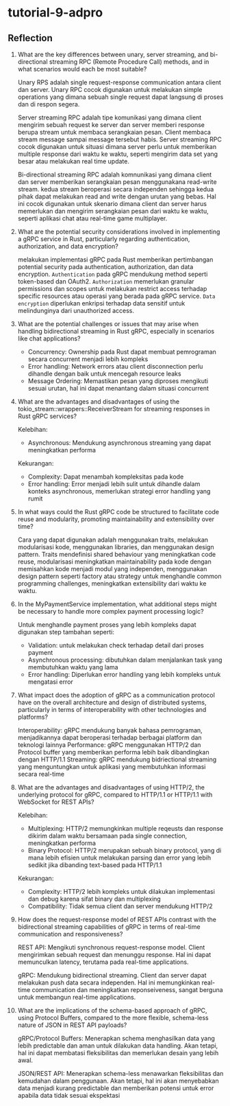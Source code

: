 # tutorial-9-adpro

## Reflection

1. What are the key differences between unary, server streaming, and bi-directional streaming RPC (Remote Procedure Call) methods, and in what scenarios would each be most suitable?

    Unary RPS adalah single request-response communication antara client dan server. Unary RPC cocok digunakan untuk melakukan simple operations yang dimana sebuah single request dapat langsung di proses dan di respon segera.

    Server streaming RPC adalah tipe komunikasi yang dimana client mengirim sebuah request ke server dan server memberi response berupa stream untuk membaca serangkaian pesan. Client membaca stream message sampai message tersebut habis. Server streaming RPC cocok digunakan untuk situasi dimana server perlu untuk memberikan multiple response dari waktu ke waktu, seperti mengirim data set yang besar atau melakukan real time update.

    Bi-directional streaming RPC adalah komnunikasi yang dimana client dan server memberikan serangkaian pesan menggunakana read-write stream. kedua stream beroperasi secara independen sehingga kedua pihak dapat melakukan read and write dengan urutan yang bebas. Hal ini cocok digunakan untuk skenario dimana client dan server harus memerlukan dan mengirim serangkaian pesan dari waktu ke waktu, seperti aplikasi chat atau real-time game multiplayer.

2. What are the potential security considerations involved in implementing a gRPC service in Rust, particularly regarding authentication, authorization, and data encryption?

    melakukan implementasi gRPC pada Rust memberikan pertimbangan potential security pada authentication, authorization, dan data encryption. `Authentication` pada gRPC mendukung method seperti token-based dan OAuth2. `Authorization` memerlukan granular permissions dan scopes untuk melakukan restrict access terhadap specific resources atau operasi yang berada pada gRPC service. `Data encryption` diperlukan enkripsi terhadap data sensitif untuk melindunginya dari unauthorized access.

3. What are the potential challenges or issues that may arise when handling bidirectional streaming in Rust gRPC, especially in scenarios like chat applications?

   - Concurrency: Ownership pada Rust dapat membuat pemrograman secara concurrent menjadi lebih kompleks
   - Error handling: Network errors atau client disconnection perlu dihandle dengan baik untuk mencegah resource leaks
   - Message Ordering: Memastikan pesan yang diproses mengikuti sesuai urutan, hal ini dapat menantang dalam situasi concurrent

4. What are the advantages and disadvantages of using the tokio_stream::wrappers::ReceiverStream for streaming responses in Rust gRPC services?

    Kelebihan:
    - Asynchronous: Mendukung asynchronous streaming yang dapat meningkatkan performa

    Kekurangan:
    - Complexity: Dapat menambah kompleksitas pada kode
    - Error handling: Error menjadi lebih sulit untuk dihandle dalam konteks asynchronous, memerlukan strategi error handling yang rumit

5. In what ways could the Rust gRPC code be structured to facilitate code reuse and modularity, promoting maintainability and extensibility over time?

    Cara yang dapat digunakan adalah menggunakan traits, melakukan modularisasi kode, menggunakan libraries, dan menggunakan design pattern. Traits mendefinisi shared behaviour yang meningkatkan code reuse, modularisasi meningkatkan maintainability pada kode dengan memisahkan kode menjadi modul yang independen, menggunakan design pattern seperti factory atau strategy untuk menghandle common programming challenges, meningkatkan extensibility dari waktu ke waktu.

6. In the MyPaymentService implementation, what additional steps might be necessary to handle more complex payment processing logic?

    Untuk menghandle payment proses yang lebih kompleks dapat digunakan step tambahan seperti:
    - Validation: untuk melakukan check terhadap detail dari proses payment
    - Asynchronous processing: dibutuhkan dalam menjalankan task yang membutuhkan waktu yang lama
    - Error handling: Diperlukan error handling yang lebih kompleks untuk mengatasi error

7. What impact does the adoption of gRPC as a communication protocol have on the overall architecture and design of distributed systems, particularly in terms of interoperability with other technologies and platforms?

    Interoperability: gRPC mendukung banyak bahasa pemrograman, menjadikannya dapat beroperasi terhadap berbagai platform dan teknologi lainnya
    Performance: gRPC menggunakan HTTP/2 dan Protocol buffer yang memberikan performa lebih baik dibandingkan dengan HTTP/1.1
    Streaming: gRPC mendukung bidriectional streaming yang menguntungkan untuk aplikasi yang membutuhkan informasi secara real-time

8. What are the advantages and disadvantages of using HTTP/2, the underlying protocol for gRPC, compared to HTTP/1.1 or HTTP/1.1 with WebSocket for REST APIs?

    Kelebihan:
    - Multiplexing: HTTP/2 memungkinkan multiple reqeusts dan response dikirim dalam waktu bersamaan pada single connection, meningkatkan performa
    - Binary Protocol: HTTP/2 merupakan sebuah binary protocol, yang di mana lebih efisien untuk melakukan parsing dan error yang lebih sedikit jika dibanding text-based pada HTTP/1.1

    Kekurangan:
    - Complexity: HTTP/2 lebih kompleks untuk dilakukan implementasi dan debug karena sifat binary dan multiplexing
    - Compatibility: Tidak semua client dan server mendukung HTTP/2

9.  How does the request-response model of REST APIs contrast with the bidirectional streaming capabilities of gRPC in terms of real-time communication and responsiveness?

    REST API: Mengikuti synchronous request-response model. Client mengirimkan sebuah request dan menunggu response. Hal ini dapat memunculkan latency, terutama pada real-time applications.

    gRPC: Mendukung bidirectional streaming. Client dan server dapat melakukan push data secara independen. Hal ini memungkinkan real-time communication dan meningkatkan reponseiveness, sangat berguna untuk membangun real-time applications.

10. What are the implications of the schema-based approach of gRPC, using Protocol Buffers, compared to the more flexible, schema-less nature of JSON in REST API payloads?

    gRPC/Protocol Buffers: Menerapkan schema menghasilkan data yang lebih predictable dan aman untuk dilakukan data handling. Akan tetapi, hal ini dapat membatasi fleksibilitas dan memerlukan desain yang lebih awal.

    JSON/REST API: Menerapkan schema-less menawarkan fleksibilitas dan kemudahan dalam penggunaan. Akan tetapi, hal ini akan menyebabkan data menjadi kurang predictable dan memberikan potensi untuk error apabila data tidak sesuai ekspektasi

